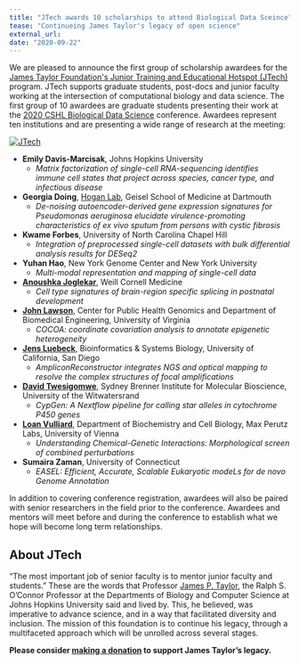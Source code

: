 ```yaml
---
title: "JTech awards 10 scholarships to attend Biological Data Sceince"
tease: "Continueing James Taylor's legacy of open science"
external_url:
date: "2020-09-22"
---
```


We are pleased to announce the first group of scholarship awardees for the [James Taylor Foundation's Junior Training and Educational Hotspot (JTech)](https://give.communityfunded.com/o/eberly/i/eberly-college-of-science/s/jtech#CommunityI39hubL9i) program.  JTech supports graduate students, post-docs and junior faculty working at the intersection of computational biology and data science.  The first group of 10 awardees are graduate students presenting their work at the [2020 CSHL Biological Data Science](https://meetings.cshl.edu/meetings.aspx?meet=data&year=20) conference.  Awardees represent ten institutions and are presenting a wide range of research at the meeting:

[<img class="float-right" style="max-width: 14rem" src="/src/jxtx/jtech-logo-with-text-500.png" alt="JTech" />](https://give.communityfunded.com/o/eberly/i/eberly-college-of-science/s/jtech#CommunityI39hubL9i)

* **Emily Davis-Marcisak**, Johns Hopkins University
  * *Matrix factorization of single-cell RNA-sequencing identifies immune cell states that project across species, cancer type, and infectious disease*
* **Georgia Doing**, [Hogan Lab](https://sites.dartmouth.edu/hoganlab/), Geisel School of Medicine at Dartmouth
  * *De-noising autoencoder-derived gene expression signatures for *Pseudomonas aeruginosa* elucidate virulence-promoting characteristics of *ex vivo* sputum from persons with cystic fibrosis*
* **Kwame Forbes**, University of North Carolina Chapel Hill
  * *Integration of preprocessed single-cell datasets with bulk differential analysis results for DESeq2*
* **Yuhan Hao**, New York Genome Center and New York University
  * *Multi-modal representation and mapping of single-cell data*
* **[Anoushka Joglekar](https://twitter.com/noush_joglekar)**, Weill Cornell Medicine
  * *Cell type signatures of brain-region specific splicing in postnatal development*
* **[John Lawson](https://j-lawson.github.io/)**, Center for Public Health Genomics and Department of Biomedical Engineering, University of Virginia
  * *COCOA: coordinate covariation analysis to annotate epigenetic heterogeneity*
* **[Jens Luebeck](https://jluebeck.github.io/)**, Bioinformatics & Systems Biology, University of California, San Diego
  * *AmpliconReconstructor integrates NGS and optical mapping to resolve the complex structures of focal amplifications*
* **[David Twesigomwe](https://about.me/twesidave)**, Sydney Brenner Institute for Molecular Bioscience, University of the Witwatersrand
  * *CypGen: A Nextflow pipeline for calling star alleles in cytochrome P450 genes*
* **[Loan Vulliard](http://vulliard.loan/)**, Department of Biochemistry and Cell Biology, Max Perutz Labs, University of Vienna
  * *Understanding Chemical-Genetic Interactions: Morphological screen of combined perturbations*
* **Sumaira Zaman**, University of Connecticut
  * *EASEL: Efficient, Accurate, Scalable Eukaryotic modeLs for de novo Genome Annotation*

In addition to covering conference registration, awardees will also be paired with senior researchers in the field prior to the conference.  Awardees and mentors will meet before and during the conference to establish what we hope will become long term relationships.

## About JTech

“The most important job of senior faculty is to mentor junior faculty and students.” These are the words that Professor [James P. Taylor](/src/jxtx/index.md), the Ralph S. O’Connor Professor at the Departments of Biology and Computer Science at Johns Hopkins University said and lived by. This, he believed, was imperative to advance science, and in a way that facilitated diversity and inclusion. The mission of this foundation is to continue his legacy, through a multifaceted approach which will be unrolled across several stages.

**Please consider [making a donation](https://give.communityfunded.com/o/eberly/i/eberly-college-of-science/s/jtech#CommunityI39hubL9i) to support James Taylor’s legacy.**
